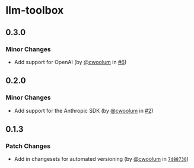 # llm-toolbox

## 0.3.0

### Minor Changes

- Add support for OpenAI (by [@cwoolum](https://github.com/cwoolum) in [#6](https://github.com/cwoolum/LLMToolbox/pull/6))

## 0.2.0

### Minor Changes

- Add support for the Anthropic SDK (by [@cwoolum](https://github.com/cwoolum) in [#2](https://github.com/cwoolum/LLMToolbox/pull/2))

## 0.1.3

### Patch Changes

- Add in changesets for automated versioning (by [@cwoolum](https://github.com/cwoolum) in [`7d88730`](https://github.com/cwoolum/LLMToolbox/commit/7d887306859b9036f1c545958caee73d0be73e80))
